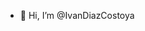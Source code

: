 - 👋 Hi, I’m @IvanDiazCostoya

<!---
IvanDiazCostoya/IvanDiazCostoya is a ✨ special ✨ repository because its `README.md` (this file) appears on your GitHub profile.
You can click the Preview link to take a look at your changes.
--->
